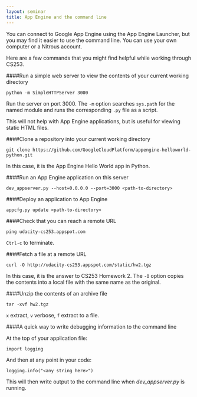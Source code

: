 ```yaml
---
layout: seminar
title: App Engine and the command line
---
```

You can connect to Google App Engine using the App Engine Launcher, but you may find it easier to use the command line. You can use your own computer or a Nitrous account.

Here are a few commands that you might find helpful while working through CS253.

####Run a simple web server to view the contents of your current working directory

    python -m SimpleHTTPServer 3000

Run the server on port 3000. The `-m` option searches `sys.path` for the named module and runs the corresponding `.py` file as a script.

This will not help with App Engine applications, but is useful for viewing static HTML files.

####Clone a repository into your current working directory

    git clone https://github.com/GoogleCloudPlatform/appengine-helloworld-python.git

In this case, it is the App Engine Hello World app in Python.

####Run an App Engine application on this server

    dev_appserver.py --host=0.0.0.0 --port=3000 <path-to-directory>

####Deploy an application to App Engine

    appcfg.py update <path-to-directory>

####Check that you can reach a remote URL

    ping udacity-cs253.appspot.com

`Ctrl-c` to terminate.

####Fetch a file at a remote URL

    curl -O http://udacity-cs253.appspot.com/static/hw2.tgz

In this case, it is the answer to CS253 Homework 2. The `-O` option copies the contents into a local file with the same name as the original.

####Unzip the contents of an archive file

    tar -xvf hw2.tgz

`x` extract, `v` verbose, `f` extract to a file.

####A quick way to write debugging information to the command line

At the top of your application file:

    import logging

And then at any point in your code:

    logging.info("<any string here>")

This will then write output to the command line when *dev_appserver.py* is running.


